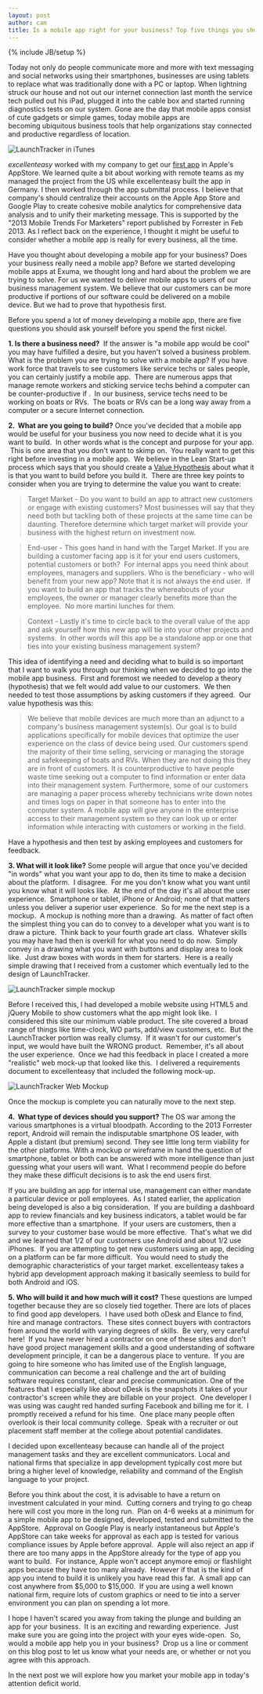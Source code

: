 ```yaml
---
layout: post
author: cam
title: Is a mobile app right for your business? Top five things you should consider now.
---
```

{% include JB/setup %}

Today not only do people communicate more and more with text messaging and social networks using their smartphones, businesses are using tablets to replace what was traditionally done with a PC or laptop. When lightning struck our house and not out our internet connection last month the service tech pulled out his iPad, plugged it into the cable box and started running diagnostics tests on our system. Gone are the day that mobile apps consist of cute gadgets or simple games, today mobile apps are becoming ubiquitous business tools that help organizations stay connected and productive regardless of location.

![LaunchTracker in iTunes](http://exumatech.com/wp-content/uploads/2013/04/Launchtracker-app-store.jpg "Launchtracker mobile business app")

*excellenteasy* worked with my company to get our [first app](https://itunes.apple.com/us/app/dockmaster-launchtracker/id581697493?ls=1/) in Apple's AppStore. We learned quite a bit about working with remote teams as my managed the project from the US while excellenteasy built the app in Germany. I then worked through the app submittal process. I believe that company's should centralize their accounts on the Apple App Store and Google Play to create cohesive mobile analytics for comprehensive data analysis and to unify their marketing message. This is supported by the "2013 Mobile Trends For Marketers" report published by Forrester in Feb 2013. As I reflect back on the experience, I thought it might be useful to consider whether a mobile app is really for every business, all the time.

Have you thought about developing a mobile app for your business? Does your business really need a mobile app? Before we started developing mobile apps at Exuma, we thought long and hard about the problem we are trying to solve. For us we wanted to deliver mobile apps to users of our business management system. We believe that our customers can be more productive if portions of our software could be delivered on a mobile device. But we had to prove that hypothesis first.

Before you spend a lot of money developing a mobile app, there are five questions you should ask yourself before you spend the first nickel.

**1. Is there a business need?**  If the answer is "a mobile app would be cool" you may have fulfilled a desire, but you haven't solved a business problem. What is the problem you are trying to solve with a mobile app? If you have work force that travels to see customers like service techs or sales people, you can certainly justify a mobile app.  There are numerous apps that manage remote workers and sticking service techs behind a computer can be counter-productive if .  In our business, service techs need to be working on boats or RVs.  The boats or RVs can be a long way away from a computer or a secure Internet connection.

**2.  What are you going to build?**  Once you've decided that a mobile app would be useful for your business you now need to decide what it is you want to build.  In other words what is the concept and purpose for your app.  This is one area that you don't want to skimp on.  You really want to get this right before investing in a mobile app.  We believe in the Lean Start-up process which says that you should create a [Value Hypothesis](http://www.forbes.com/sites/scottpollack/2012/04/12/the-value-hypothesis/) about what it is that you want to build before you build it.  There are three key points to consider when you are trying to determine the value you want to create:

>Target Market - Do you want to build an app to attract new customers or engage with existing customers? Most businesses will say that they need both but tackling both of these projects at the same time can be daunting. Therefore determine which target market will provide your business with the highest return on investment now.

>End-user - This goes hand in hand with the Target Market. If you are building a customer facing app is it for your end users customers, potential customers or both?  For internal apps you need think about employees, managers and suppliers.  Who is the beneficiary - who will benefit from your new app?  Note that it is not always the end user.  If you want to build an app that tracks the whereabouts of your employees, the owner or manager clearly benefits more than the employee.  No more martini lunches for them.

>Context - Lastly it's time to circle back to the overall value of the app and ask yourself how this new app will tie into your other projects and systems.  In other words will this app be a standalone app or one that ties into your existing business management system?

This idea of identifying a need and deciding what to build is so important that I want to walk you through our thinking when we decided to go into the mobile app business.  First and foremost we needed to develop a theory (hypothesis) that we felt would add value to our customers.  We then needed to test those assumptions by asking customers if they agreed.  Our value hypothesis was this:

>We believe that mobile devices are much more than an adjunct to a company's business management system(s). Our goal is to build applications specifically for mobile devices that optimize the user experience on the class of device being used. Our customers spend the majority of their time selling, servicing or managing the storage and safekeeping of boats and RVs. When they are not doing this they are in front of customers. It is counterproductive to have people waste time seeking out a computer to find information or enter data into their management system.  Furthermore, some of our customers are managing a paper process whereby technicians write down notes and times logs on paper in that someone has to enter into the computer system. A mobile app will give anyone in the enterprise access to their management system so they can look up or enter information while interacting with customers or working in the field.

Have a hypothesis and then test by asking employees and customers for feedback.

**3. What will it look like?**  Some people will argue that once you've decided "in words" what you want your app to do, then its time to make a decision about the platform.  I disagree.  For me you don't know what you want until you know what it will looks like.  At the end of the day it's all about the user experience.  Smartphone or tablet, iPhone or Android; none of that matters unless you deliver a superior user experience.  So for me the next step is a mockup.  A mockup is nothing more than a drawing.  As matter of fact often the simplest thing you can do to convey to a developer what you want is to draw a picture.  Think back to your fourth grade art class.  Whatever skills you may have had then is overkill for what you need to do now.  Simply convey in a drawing what you want with buttons and display area to look like.  Just draw boxes with words in them for starters.  Here is a really simple drawing that I received from a customer which eventually led to the design of LaunchTracker.

![LaunchTracker simple mockup](http://exumatech.com/wp-content/uploads/2013/04/Screen-Shot-2013-04-17-at-4.19.29-PM.png)

Before I received this, I had developed a mobile website using HTML5 and jQuery Mobile to show customers what the app might look like.  I considered this site our minimum viable product. The site covered a broad range of things like time-clock, WO parts, add/view customers, etc.  But the LaunchTracker portion was really clumsy.  If it wasn't for our customer's input, we would have built the WRONG product.  Remember, it's all about the user experience.  Once we had this feedback in place I created a more "realistic" web mock-up that looked like this.  I delivered a requirements document to excellenteasy that included the following mock-up.

![LaunchTracker Web Mockup](http://exumatech.com/wp-content/uploads/2013/04/mockup.jpg)

Once the mockup is complete you can naturally move to the next step.

**4.  What type of devices should you support?**  The OS war among the various smartphones is a virtual bloodpath. According to the 2013 Forrester report, Android will remain the indisputable smartphone OS leader, with Apple a distant (but premium) second. They see little long term viability for the other platforms. With a mockup or wireframe in hand the question of smartphone, tablet or both can be answered with more intelligence than just guessing what your users will want.  What I recommend people do before they make these difficult decisions is to ask the end users first.

If you are building an app for internal use, management can either mandate a particular device or poll employees.  As I stated earlier, the application being developed is also a big consideration.  If you are building a dashboard app to review financials and key business indicators, a tablet would be far more effective than a smartphone.  If your users are customers, then a survey to your customer base would be more effective.  That's what we did and we learned that 1/2 of our customers use Android and about 1/2 use iPhones.  If you are attempting to get new customers using an app, deciding on a platform can be far more difficult.  You would need to study the demographic characteristics of your target market.  excellenteasy takes a hybrid app development approach making it basically seemless to build for both Android and iOS.

**5. Who will build it and how much will it cost?**  These questions are lumped together because they are so closely tied together.  There are lots of places to find good app developers.  I have used both oDesk and Elance to find, hire and manage contractors.  These sites connect buyers with contractors from around the world with varying degrees of skills.  Be very, very careful here!  If you have never hired a contractor on one of these sites and don't have good project management skills and a good understanding of software development principle, it can be a dangerous place to venture.  If you are going to hire someone who has limited use of the English language, communication can become a real challenge and the art of building software requires constant, clear and precise communication.
One of the features that I especially like about oDesk is the snapshots it takes of your contractor's screen while they are billable on your project.  One developer I was using was caught red handed surfing Facebook and billing me for it.  I promptly received a refund for his time.  One place many people often overlook is their local community college.  Speak with a recruiter or out placement staff member at the college about potential candidates.

I decided upon excellenteasy because can handle all of the project management tasks and they are excellent communicators. Local and national firms that specialize in app development typically cost more but bring a higher level of knowledge, reliability and command of the English language to your project.

Before you think about the cost, it is advisable to have a return on investment calculated in your mind.  Cutting corners and trying to go cheap here will cost you more in the long run.  Plan on 4-6 weeks at a minimum for a simple mobile app to be designed, developed, tested and submitted to the AppStore.  Approval on Google Play is nearly instantaneous but Apple's AppStore can take weeks for approval as each app is tested for various compliance issues by Apple before approval.  Apple will also reject an app if there are too many apps in the AppStore already for the type of app you want to build.  For instance, Apple won't accept anymore emoji or flashlight apps because they have too many already.  However if that is the kind of app you intend to build it is unlikely you have read this far.  A small app can cost anywhere from $5,000 to $15,000.  If you are using a well known national firm, require lots of custom graphics or need to tie into a server environment you can plan on spending a lot more.

I hope I haven't scared you away from taking the plunge and building an app for your business.  It is an exciting and rewarding experience.  Just make sure you are going into the project with your eyes wide-open.  So, would a mobile app help you in your business?  Drop us a line or comment on this blog post to let us know what your needs are, or whether or not you agree with this approach.

In the next post we will explore how you market your mobile app in today's attention deficit world.
